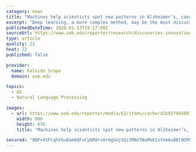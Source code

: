 ```yaml
---
category: news
title: "Machines help scientists spot new patterns in Alzheimer’s, cancer and more"
excerpt: "Deep learning, a more complex method, may be the most discussed machine-learning algorithm because of its spectacular success. Deep-learning models are improving language translation, automatic image identification (and image modifications, the so-called ..."
publishedDateTime: 2020-01-13T19:17:00Z
sourceUrl: https://www.uab.edu/reporter/research/discoveries-innovations/item/8973-machines-help-scientists-spot-new-patterns-in-alzheimer-s-cancer-and-more
type: article
quality: 22
heat: 22
published: false

provider:
  name: Kaleido Scope
  domain: uab.edu

topics:
  - AI
  - Natural Language Processing

images:
  - url: https://www.uab.edu/reporter/media/k2/items/cache/d1b65f04580705ff0264942ab8ee1cfc_XL.jpg?t=1578941518
    width: 900
    height: 676
    title: "Machines help scientists spot new patterns in Alzheimer’s, cancer and more"

secured: "0NF+4SFCqhYGuDam68FsCyQR0rvOrmgGUjSQiYMAhTNxMkK1xthmAsBBl9OPKcuGYTydauoM71M9l7GsKA9VcFii0QLnZoyNyF4i2hV+phQTEa8sYaHIq4OHWyMZ12FFuaOU2iL0SC4+2kWcouIRfkTFPhUCiLFHiTd+4zk6j2L4RtIvd91wxxi5wqdRCFu3GTONLZusDanedzW6oVOaBv5u7Esrp/j4XUZMaiKwdf68c9gOsGiFT+dEHqhehUniRSSXhNfA/o5Ur199sC/hfdEzQ5S7IKtJH+w43YmZIkU+6IHkfjgNXv6CBJ5bv/Sgge0foNJE2CFsa9DHz9+FUzTMwG358ka2fu8MfHyYp9CTMjA7rqEJOlqn6l2LgRBGudxcHGHwSPLyZm5GmyMjJ8WBpFTeYDbVJr9L3TJA4nSzk2FUv++rQjiCphRcI18bFafKxsxlVzYy1IdCyBD1Vw==;tdP0/q3oVTAP8BsQeVNYig=="
---
```


